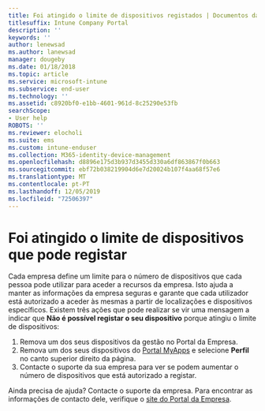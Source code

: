 ```yaml
---
title: Foi atingido o limite de dispositivos registados | Documentos da Microsoft
titlesuffix: Intune Company Portal
description: ''
keywords: ''
author: lenewsad
ms.author: lanewsad
manager: dougeby
ms.date: 01/18/2018
ms.topic: article
ms.service: microsoft-intune
ms.subservice: end-user
ms.technology: ''
ms.assetid: c8920bf0-e1bb-4601-961d-8c25290e53fb
searchScope:
- User help
ROBOTS: ''
ms.reviewer: elocholi
ms.suite: ems
ms.custom: intune-enduser
ms.collection: M365-identity-device-management
ms.openlocfilehash: d8896e175d3b937d3455d330a6df863867f0b663
ms.sourcegitcommit: ebf72b038219904d6e7d20024b107f4aa68f57e6
ms.translationtype: MT
ms.contentlocale: pt-PT
ms.lasthandoff: 12/05/2019
ms.locfileid: "72506397"
---
```

# <a name="the-limit-of-devices-you-can-register-has-been-reached"></a>Foi atingido o limite de dispositivos que pode registar

Cada empresa define um limite para o número de dispositivos que cada pessoa pode utilizar para aceder a recursos da empresa. Isto ajuda a manter as informações da empresa seguras e garante que cada utilizador está autorizado a aceder às mesmas a partir de localizações e dispositivos específicos. Existem três ações que pode realizar se vir uma mensagem a indicar que **Não é possível registar o seu dispositivo** porque atingiu o limite de dispositivos:

1. Remova um dos seus dispositivos da gestão no Portal da Empresa. 
2. Remova um dos seus dispositivos do [Portal MyApps](https://myapps.microsoft.com) e selecione **Perfil** no canto superior direito da página. 
3. Contacte o suporte da sua empresa para ver se podem aumentar o número de dispositivos que está autorizado a registar.

Ainda precisa de ajuda? Contacte o suporte da empresa. Para encontrar as informações de contacto dele, verifique o [site do Portal da Empresa](https://go.microsoft.com/fwlink/?linkid=2010980).
